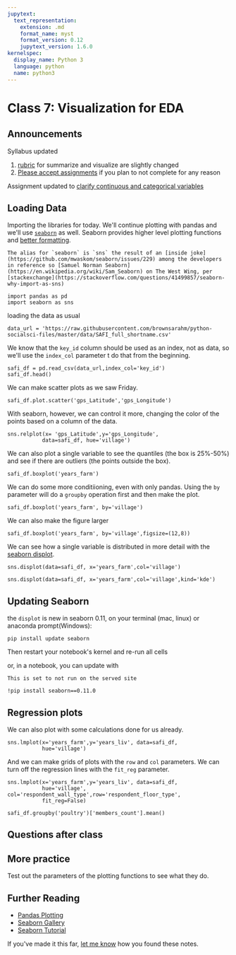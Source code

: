 ```yaml
---
jupytext:
  text_representation:
    extension: .md
    format_name: myst
    format_version: 0.12
    jupytext_version: 1.6.0
kernelspec:
  display_name: Python 3
  language: python
  name: python3
---
```


# Class 7: Visualization for EDA


## Announcements

Syllabus updated
1. [rubric](https://github.com/rhodyprog4ds/BrownFall20/commit/315ce164bc4bd4b7d5ee321afd9143e08f05c07b#diff-1e595cb12e4db779fb0c857562c1e0dd) for summarize and visualize are slightly changed
1. [Please accept assignments](https://github.com/rhodyprog4ds/BrownFall20/commit/f459e8b04dc0b09d2dadba10464f49b25de57190) if you plan to not complete for any reason


Assignment updated to [clarify continuous and categorical variables](https://github.com/rhodyprog4ds/BrownFall20/commit/f719a92c4d5dd00cbe8bf646d9d63280fb4b1e50)


## Loading Data

Importing the libraries for today. We'll continue plotting with pandas and we'll use  [`seaborn`](https://seaborn.pydata.org/introduction.html) as well. Seaborn provides higher level plotting functions and [better formatting](https://seaborn.pydata.org/examples/index.html).

````{margin}
The alias for `seaborn` is `sns` the result of an [inside joke](https://github.com/mwaskom/seaborn/issues/229) among the developers in reference so [Samuel Norman Seaborn](https://en.wikipedia.org/wiki/Sam_Seaborn) on The West Wing, per [stackexchange](https://stackoverflow.com/questions/41499857/seaborn-why-import-as-sns)
````

```{code-cell} ipython3
import pandas as pd
import seaborn as sns
```

loading the data as usual

```{code-cell} ipython3
data_url = 'https://raw.githubusercontent.com/brownsarahm/python-socialsci-files/master/data/SAFI_full_shortname.csv'
```

We know that the `key_id` column should be used as an index, not as data, so we'll use the `index_col` parameter t do that from the beginning.
```{code-cell} ipython3
safi_df = pd.read_csv(data_url,index_col='key_id')
safi_df.head()
```

We can make scatter plots as we saw Friday.
```{code-cell} ipython3
safi_df.plot.scatter('gps_Latitude','gps_Longitude')
```

With seaborn, however, we can control it more, changing the color of the points based on a column of the data.
```{code-cell} ipython3
sns.relplot(x= 'gps_Latitude',y='gps_Longitude',
           data=safi_df, hue='village')
```

We can also plot a single variable to see the quantiles (the box is 25%-50%) and see if there are outliers (the points outside the box).

```{code-cell} ipython3
safi_df.boxplot('years_farm')
```

We can do some more conditiioning, even with only pandas. Using the `by` parameter will do a `groupby` operation first and then make the plot.

```{code-cell} ipython3
safi_df.boxplot('years_farm', by='village')
```

We can also make the figure larger
```{code-cell} ipython3
safi_df.boxplot('years_farm', by='village',figsize=(12,8))
```


We can see how a single variable is distributed in more detail with the [seaborn displot](https://seaborn.pydata.org/generated/seaborn.displot.html#seaborn.displot).

```{code-cell} ipython3
sns.displot(data=safi_df, x='years_farm',col='village')
```

```{code-cell} ipython3
sns.displot(data=safi_df, x='years_farm',col='village',kind='kde')
```

## Updating Seaborn
the `displot` is new in seaborn 0.11, on your terminal (mac, linux) or anaconda prompt(Windows):
```
pip install update seaborn
```

Then restart your notebook's kernel and re-run all cells

or, in a notebook, you can update with
```{margin}
This is set to not run on the served site
```

```
!pip install seaborn==0.11.0
```

## Regression plots

We can also plot with some calculations done for us already.

```{code-cell} ipython3
sns.lmplot(x='years_farm',y='years_liv', data=safi_df,
           hue='village')
```

And we can make grids of plots with the `row` and `col` parameters. We can turn off the regression lines with the `fit_reg` parameter.

```{code-cell} ipython3
sns.lmplot(x='years_farm',y='years_liv', data=safi_df,
           hue='village',  col='respondent_wall_type',row='respondent_floor_type',
           fit_reg=False)
```



```{code-cell} ipython3
safi_df.groupby('poultry')['members_count'].mean()
```

## Questions after class


## More practice

Test out the parameters of the plotting functions to see what they do.

## Further Reading

- [Pandas Plotting](https://pandas.pydata.org/docs/user_guide/visualization.html)
- [Seaborn Gallery](https://seaborn.pydata.org/examples/index.html)
- [Seaborn Tutorial](https://seaborn.pydata.org/tutorial.html)

If you've made it this far, [let me know](https://forms.gle/PDATAmuRS5tAHiiZ8) how you found these notes.
